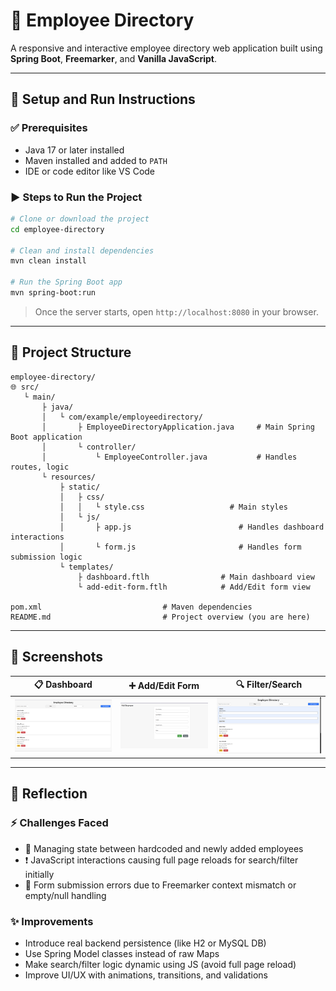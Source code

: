 # 💼 Employee Directory

A responsive and interactive employee directory web application built using **Spring Boot**, **Freemarker**, and **Vanilla JavaScript**.

---

## 🚀 Setup and Run Instructions

### ✅ Prerequisites

* Java 17 or later installed
* Maven installed and added to `PATH`
* IDE or code editor like VS Code

### ▶️ Steps to Run the Project

```bash
# Clone or download the project
cd employee-directory

# Clean and install dependencies
mvn clean install

# Run the Spring Boot app
mvn spring-boot:run
```

> Once the server starts, open `http://localhost:8080` in your browser.

---

## 💂️ Project Structure

```
employee-directory/
🌐 src/
   └️ main/
       ├️ java/
       │   └️ com/example/employeedirectory/
       │       ├️ EmployeeDirectoryApplication.java     # Main Spring Boot application
       │       └️ controller/
       │           └️ EmployeeController.java           # Handles routes, logic
       └️ resources/
           ├️ static/
           │   ├️ css/
           │   │   └️ style.css                   # Main styles
           │   └️ js/
           │       ├️ app.js                        # Handles dashboard interactions
           │       └️ form.js                       # Handles form submission logic
           └️ templates/
               ├️ dashboard.ftlh                # Main dashboard view
               └️ add-edit-form.ftlh            # Add/Edit form view

pom.xml                           # Maven dependencies
README.md                         # Project overview (you are here)
```

---

## 📸 Screenshots

| 📋 Dashboard | ➕ Add/Edit Form | 🔍 Filter/Search |
| ------------ | --------------- | ---------------- |
| ![Dashboard](./screenshots/dashboard.png) | ![Form](./screenshots/form.png) | ![Filter](screenshots/filter.png) |

---

## 🧠 Reflection

### ⚡️ Challenges Faced

* 🧩 Managing state between hardcoded and newly added employees
* ❗ JavaScript interactions causing full page reloads for search/filter initially
* 🔐 Form submission errors due to Freemarker context mismatch or empty/null handling

### ✨ Improvements

* Introduce real backend persistence (like H2 or MySQL DB)
* Use Spring Model classes instead of raw Maps
* Make search/filter logic dynamic using JS (avoid full page reload)
* Improve UI/UX with animations, transitions, and validations
